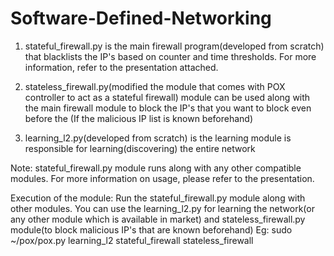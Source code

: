 # Software-Defined-Networking


1) stateful_firewall.py is the main firewall program(developed from scratch) that blacklists the IP's based on counter and time thresholds. For more information, refer to the presentation attached.

2) stateless_firewall.py(modified the module that comes with POX controller to act as a stateful firewall) module can be used along with the main firewall module to block the IP's that you want to block even before the (If the malicious IP list is known beforehand)

3) learning_l2.py(developed from scratch) is the learning module is responsible for learning(discovering) the entire network

Note: stateful_firewall.py module runs along with any other compatible modules.
For more information on usage, please refer to the presentation.

Execution of the module:
Run the stateful_firewall.py module along with other modules. You can use the learning_l2.py for learning the network(or any other module which is available in market) and stateless_firewall.py module(to block malicious IP's that are known beforehand)
  Eg: sudo ~/pox/pox.py learning_l2 stateful_firewall stateless_firewall
 
